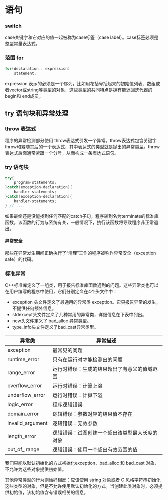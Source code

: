 # 语句

### switch

case关键字和它对应的值一起被称为case标签（case label）。case标签必须是整型常量表达式。

### 范围 for

```c++
for(declaration : expression)
    statement;
```

expression 表示的必须是一个序列，比如用花括号括起来的初始值列表、数组或者vector或string等类型的对象，这些类型的共同特点是拥有能返回迭代器的begin和 end成员。

## try 语句块和异常处理

### throw 表达式

程序的异常检测部分使用 throw表达式引发一个异常。throw表达式包含关键字throw和紧随其后的一个表达式，其中表达式的类型就是抛出的异常类型。throw表达式后面通常紧跟一个分号，从而构成一条表达式语句。

### try 语句块

```c++
try{
    program-statements;
}catch(exception-declaration){
    handler-statements;
}catch(exception-declaration){
    handler-statements;
} // ....
```

如果最终还是没能找到任何匹配的catch子句，程序转到名为terminate的标准库函数。该函数的行为与系统有关，一般情况下，执行该函数将导致程序非正常退出。

#### 异常安全

那些在异常发生期间正确执行了“清理”工作的程序被称作异常安全（exception safe）的代码。



### 标准异常

C++标准库定义了一组类，用于报告标准库函数遇到的问题。这些异常类也可以在用户编写的程序中使用，它们分别定义在4个头文件中：

- exception 头文件定义了最通用的异常类 exception。它只报告异常的发生，不提供任何额外信息。
- stdexcept头文件定义了几种常用的异常类，详细信息在下表中列出。
- new头文件定义了 bad_alloc 异常类型。
- type_info头文件定义了bad_cast异常类型。

| 异常类           | 异常描述                                       |
| ---------------- | ---------------------------------------------- |
| exception        | 最常见的问题                                   |
| runtime_error    | 只有在运行时才能检测出的问题                   |
| range_error      | 运行时错误：生成的结果超出了有意义的值域范围   |
| overflow_error   | 运行时错误：计算上溢                           |
| underflow_error  | 运行时错误：计算下溢                           |
| logic_error      | 程序逻辑错误                                   |
| domain_error     | 逻辑错误：参数对应的结果值不存在               |
| invalid_argument | 逻辑错误：无效参数                             |
| length_error     | 逻辑错误：试图创建一个超出该类型最大长度的对象 |
| out_of_ range    | 逻辑错误：使用一个超出有效范围的值             |

我们只能以默认初始化的方式初始化exception、bad_alloc 和 bad_cast 对象，不允许为这些对象提供初始值。

其他异常类型的行为则恰好相反：应该使用 string 对象或者 C 风格字符串初始化这些类型的对象，但是不允许使用默认初始化的方式。当创建此类对象时，必须提供初始值，该初始值含有错误相关的信息。